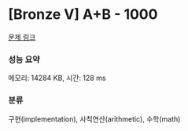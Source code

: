 # [Bronze V] A+B - 1000 

[문제 링크](https://www.acmicpc.net/problem/1000) 

### 성능 요약

메모리: 14284 KB, 시간: 128 ms

### 분류

구현(implementation), 사칙연산(arithmetic), 수학(math)

